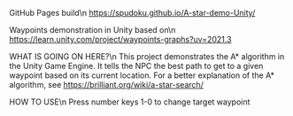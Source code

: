 GitHub Pages build\n
https://spudoku.github.io/A-star-demo-Unity/

Waypoints demonstration in Unity based on\n
https://learn.unity.com/project/waypoints-graphs?uv=2021.3

WHAT IS GOING ON HERE?\n
This project demonstrates the A* algorithm in the Unity Game Engine. It tells the NPC
the best path to get to a given waypoint based on its current location.
For a better explanation of the A* algorithm, see https://brilliant.org/wiki/a-star-search/

HOW TO USE\n
Press number keys 1-0 to change target waypoint
